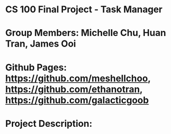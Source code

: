 # CS 100 Final Project - Task Manager
# Group Members: Michelle Chu, Huan Tran, James Ooi
# Github Pages: https://github.com/meshellchoo, https://github.com/ethanotran, https://github.com/galacticgoob
# Project Description:
# 
